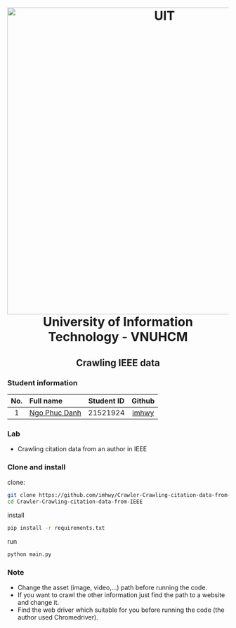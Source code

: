 <h1 align="center" id="home">
  <a href="https://github.com/imhwy/ComputerVision-CS231">
    <img alt="UIT" src="https://www.uit.edu.vn/sites/vi/files/banner_uit.png" width="700">
  </a>
  <br>University of Information Technology - VNUHCM<br>
</h1>

<h2 align="center">
  Crawling IEEE data
</h2>

### Student information
|No.| Full name         |Student ID    |Github|
|:-:|:------------------|:---------:|:-----------:|
| 1	|[Ngo Phuc Danh](mailto:21521924@gm.uit.edu.vn)	| 21521924 |[imhwy](https://github.com/imhwyg)|

### Lab
* Crawling citation data from an author in IEEE

### Clone and install
clone:
```sh
git clone https://github.com/imhwy/Crawler-Crawling-citation-data-from-IEEE.git
cd Crawler-Crawling-citation-data-from-IEEE
```
install
```sh
pip install -r requirements.txt
```
run
```sh
python main.py
```

### Note
* Change the asset (image, video,...) path before running the code.
* If you want to crawl the other information just find the path to a website and change it.
* Find the web driver which suitable for you before running the code (the author used Chromedriver). 
